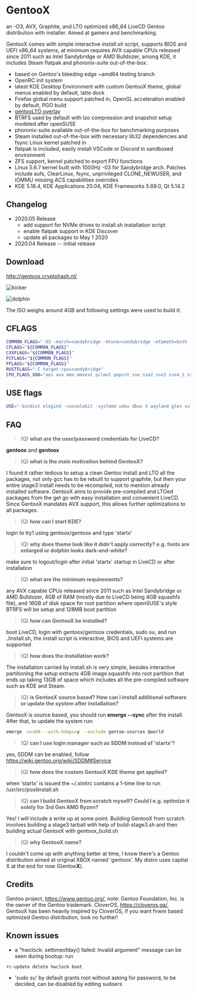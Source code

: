 # GentooX

an -O3, AVX, Graphite, and LTO optimized x86_64 LiveCD Gentoo distribution with installer. Aimed at gamers and benchmarking.

GentooX comes with simple interactive *install.sh* script, supports BIOS and UEFI x86_64 systems, at minimum requires AVX capable CPUs released since 2011 such as Intel Sandybridge or AMD Bulldozer, among KDE, it includes Steam flatpak and phoronix-suite out-of-the-box.

* based on Gentoo's bleeding edge ~amd64 testing branch
* OpenRC init system
* latest KDE Desktop Environment with custom GentooX theme, global menus enabled by default, latte dock
* Firefox global menu support patched in, OpenGL acceleration enabled by default, PGO build
* [gentooLTO overlay](https://github.com/InBetweenNames/gentooLTO)
* BTRFS used by default with lzo compression and snapshot setup modeled after openSUSE
* phoronix-suite available out-of-the-box for benchmarking purposes
* Steam installed out-of-the-box with necessary lib32 dependencies and fsync Linux kernel patched in
* flatpak is included, easily install VSCode or Discord in sandboxed environment
* ZFS support, kernel patched to export FPU functions
* Linux 5.6.7 kernel built with 1000Hz -03 for Sandybridge arch. Patches include aufs, ClearLinux, fsync, unprivileged CLONE_NEWUSER, and IOMMU missing ACS capabilities overrides
* KDE 5.18.4, KDE Applications 20.04, KDE Frameworks 5.69.0, Qt 5.14.2

## Changelog
* 2020.05 Release
  * add support for NVMe drives to install.sh installation script
  * enable flatpak support in KDE Discover
  * update all packages to May 1 2020
* 2020.04 Release -- initial release

## Download
http://gentoox.cryptohash.nl/

![kicker](https://raw.githubusercontent.com/fatalhalt/gentoox/master/kicker.jpg?raw=true)

![dolphin](https://raw.githubusercontent.com/fatalhalt/gentoox/master/dolphin.jpg?raw=true)

The ISO weighs around 4GB and following settings were used to build it:
## CFLAGS
```sh
COMMON_FLAGS="-O3 -march=sandybridge -mtune=sandybridge -mfpmath=both -pipe -funroll-loops -fgraphite-identity -floop-nest-optimize -fdevirtualize-at-ltrans -fipa-pta -fno-semantic-interposition -flto=12 -fuse-linker-plugin -malign-data=cacheline -Wl,--hash-style=gnu"
CFLAGS="${COMMON_FLAGS}"
CXXFLAGS="${COMMON_FLAGS}"
FCFLAGS="${COMMON_FLAGS}"
FFLAGS="${COMMON_FLAGS}"
RUSTFLAGS="-C target-cpu=sandybridge"
CPU_FLAGS_X86="aes avx mmx mmxext pclmul popcnt sse sse2 sse3 sse4_1 sse4_2 ssse3"
```
## USE flags
```sh
USE="-bindist elogind -consolekit -systemd udev dbus X wayland gles vulkan plymouth pulseaudio ffmpeg ipv6 -webkit infinality"
```
## FAQ
> (Q) **what are the user/password credentials for LiveCD?**

**gentoox** and **gentoox**
> (Q) **what is the main motivation behind GentooX?**

I found it rather tedious to setup a clean Gentoo install and LTO all the packages, not only gcc has to be rebuilt to support graphite, but then your entire stage3 install needs to be recompiled, not to mention already installed software. GentooX aims to provide pre-compiled and LTOed packages from the get go with easy installation and convenient LiveCD. Since GentooX mandates AVX support, this allows further optimizations to all packages.
> (Q) **how can I start KDE?**

login to tty1 using gentoox/gentoox and type 'startx'
> (Q) **why does theme look like it didn't apply correctly? e.g. fonts are enlarged or dolphin looks dark-and-white?**

make sure to logout/login after initial 'startx' startup in LiveCD or after installation
> (Q) **what are the minimum requirements?**

any AVX capable CPUs released since 2011 such as Intel Sandybridge or AMD Bulldozer, 4GB of RAM (mostly due to LiveCD being 4GB squashfs file), and 16GB of disk space for root partition where openSUSE's style BTRFS will be setup and 128MB boot partition
> (Q) **how can GentooX be installed?**

boot LiveCD, login with gentoox/gentoox credentials, sudo su, and run ./install.sh, the install script is interactive, BIOS and UEFI systems are supported
> (Q) **how does the installation work?**

The installation carried by install.sh is very simple, besides interactive partitioning the setup extracts 4GB image.squashfs into root partition that ends up taking 13GB of space which includes all the pre-compiled software such as KDE and Steam.
> (Q) **is GentooX source based? How can I install additional software or update the system after installation?**

GentooX is source based, you should run **emerge --sync** after the install. After that, to update the system run:
```sh
emerge -avuDN --with-bdeps=y --exclude gentoo-sources @world
```
> (Q) **can I use login manager such as SDDM instead of 'startx'?**

yes, SDDM can be enabled, follow https://wiki.gentoo.org/wiki/SDDM#Service
> (Q) **how does the custom GentooX KDE theme get applied?**

when 'startx' is issued the ~/.xinitrc contains a 1-time line to run /usr/src/postinstall.sh
> (Q) **can I build GentooX from scratch myself? Could I e.g. optimize it solely for 3rd Gen AMD Ryzen?**

Yes! I will include a write up at some point. Building GentooX from scratch involves building a stage3 tarball with help of build-stage3.sh and then building actual GentooX with gentoox_build.sh
> (Q) **why GentooX name?**
 
I couldn't come up with anything better at time, I know there's a Gentoo distribution aimed at original XBOX named 'gentoox'. My distro uses capital X at the end for now (Gentoo**X**).

## Credits
Gentoo project, https://www.gentoo.org/, note: Gentoo Foundation, Inc. is the owner of the Gentoo trademark.
CloverOS, https://cloveros.ga/, GentooX has been heavily inspired by CloverOS, if you want fvwm based optimized Gentoo distribution, look no further!

## Known issues
* a "hwclock: settimeofday() failed: Invalid argument" message can be seen during bootup: run
```sh
rc-update delete hwclock boot
```
* 'sudo su' by default grants root without asking for password, to be decided, can be disabled by editing sudoers
 
